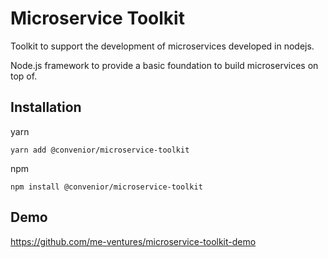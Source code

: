 # Microservice Toolkit

Toolkit to support the development of microservices developed in nodejs.

Node.js framework to provide a basic foundation to build microservices on top of.

## Installation

yarn
```
yarn add @convenior/microservice-toolkit
```

npm
```
npm install @convenior/microservice-toolkit
```

## Demo
https://github.com/me-ventures/microservice-toolkit-demo

